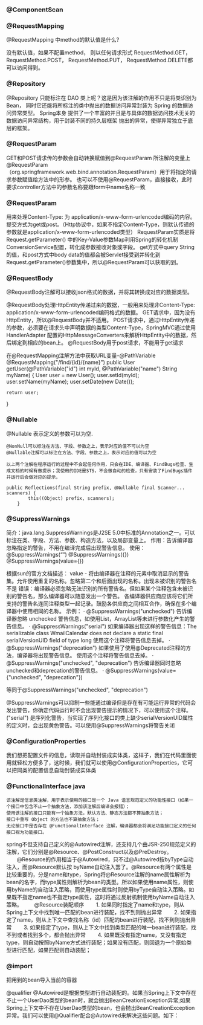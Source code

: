 

### @ComponentScan


### @RequestMapping
@RequestMapping 中method的默认值是什么?

没有默认值，如果不配置method，
则以任何请求形式
RequestMethod.GET，
RequestMethod.POST，
RequestMethod.PUT，
RequestMethod.DELETE都可以访问得到。

### @Repository
@Repository 只能标注在 DAO 类上呢？这是因为该注解的作用不只是将类识别为Bean，
同时它还能将所标注的类中抛出的数据访问异常封装为 Spring 的数据访问异常类型。 Spring本身
提供了一个丰富的并且是与具体的数据访问技术无关的数据访问异常结构，用于封装不同的持久层框架
抛出的异常，使得异常独立于底层的框架。

### @RequestParam
GET和POST请求传的参数会自动转换赋值到@RequestParam 所注解的变量上
@RequestParam（org.springframework.web.bind.annotation.RequestParam）用于将指定的请求参数赋值给方法中的形参。
也可以不使用@RequestParam，直接接收，此时要求controller方法中的参数名称要跟form中name名称一致

### @RequestParam
用来处理Content-Type: 为 application/x-www-form-urlencoded编码的内容。提交方式为get或post。（Http协议中，如果不指定Content-Type，则默认传递的参数就是application/x-www-form-urlencoded类型）
RequestParam实质是将Request.getParameter() 中的Key-Value参数Map利用Spring的转化机制ConversionService配置，转化成参数接收对象或字段。
get方式中query String的值，和post方式中body data的值都会被Servlet接受到并转化到Request.getParameter()参数集中，所以@RequestParam可以获取的到。

### @RequestBody
@RequestBody注解可以接收json格式的数据，并将其转换成对应的数据类型。

@RequestBody处理HttpEntity传递过来的数据，一般用来处理非Content-Type: application/x-www-form-urlencoded编码格式的数据。
GET请求中，因为没有HttpEntity，所以@RequestBody并不适用。
POST请求中，通过HttpEntity传递的参数，必须要在请求头中声明数据的类型Content-Type，SpringMVC通过使用HandlerAdapter 配置的HttpMessageConverters来解析HttpEntity中的数据，然后绑定到相应的bean上。
@RequestBody用于post请求，不能用于get请求


在@RequestMapping注解方法中获取URL变量-@PathVariable
@RequestMapping("/find/{id}/{name}")
public User getUser(@PathVariable("id") int myId, @PathVariable("name") String myName) {
    User user = new User();
    user.setId(myId);
    user.setName(myName);
    user.setDate(new Date());

    return user;
}

### @Nullable
@Nullable 表示定义的参数可以为空.

    @NonNull可以标注在方法、字段、参数之上，表示对应的值不可以为空
    @Nullable注解可以标注在方法、字段、参数之上，表示对应的值可以为空

    以上两个注解在程序运行的过程中不会起任何作用，只会在IDE、编译器、FindBugs检查、生成文档的时候有做提示；我使用的IDE是STS，不会做自动的检查，只有安装了FindBugs插件并运行后会做对应的提示，

```
public Reflections(final String prefix, @Nullable final Scanner... scanners) {
        this((Object) prefix, scanners);
    }
```

### @SuppressWarnings
简介：java.lang.SuppressWarnings是J2SE 5.0中标准的Annotation之一。可以标注在类、字段、方法、参数、构造方法，以及局部变量上。
作用：告诉编译器忽略指定的警告，不用在编译完成后出现警告信息。
使用：
@SuppressWarnings(“”)
@SuppressWarnings({})
@SuppressWarnings(value={})

根据sun的官方文档描述：
value - 将由编译器在注释的元素中取消显示的警告集。允许使用重复的名称。忽略第二个和后面出现的名称。出现未被识别的警告名不是 错误：编译器必须忽略无法识别的所有警告名。但如果某个注释包含未被识别的警告名，那么编译器可以随意发出一个警告。
各编译器供应商应该将它们所支持的警告名连同注释类型一起记录。鼓励各供应商之间相互合作，确保在多个编译器中使用相同的名称。
示例：
· @SuppressWarnings("unchecked")
告诉编译器忽略 unchecked 警告信息，如使用List，ArrayList等未进行参数化产生的警告信息。
· @SuppressWarnings("serial")
如果编译器出现这样的警告信息：The serializable class WmailCalendar does not declare a static final serialVersionUID field of type long
使用这个注释将警告信息去掉。
· @SuppressWarnings("deprecation")
如果使用了使用@Deprecated注释的方法，编译器将出现警告信息。
使用这个注释将警告信息去掉。
· @SuppressWarnings("unchecked", "deprecation")
告诉编译器同时忽略unchecked和deprecation的警告信息。
· @SuppressWarnings(value={"unchecked", "deprecation"})

等同于@SuppressWarnings("unchecked", "deprecation")

@SuppressWarnings可以抑制一些能通过编译但是存在有可能运行异常的代码会发出警告，你确定代码运行时不会出现警告提示的情况下，可以使用这个注释。
("serial") 是序列化警告，当实现了序列化接口的类上缺少serialVersionUID属性的定义时，会出现黄色警告。可以使用@SuppressWarnings将警告关闭

### @ConfigurationProperties
我们想把配置文件的信息，读取并自动封装成实体类，这样子，我们在代码里面使用就轻松方便多了，这时候，我们就可以使用@ConfigurationProperties，它可以把同类的配置信息自动封装成实体类


### @FunctionalInterface  java

    该注解是信息类注解，用于表示使用的接口是一个 Java 语言规范定义的功能性接口（如果一个接口中包含不止一个抽象方法，添加该注解后编译会报错）；
    使用该注解的接口只能有一个抽象方法，默认方法、静态方法都不算抽象方法；
    接口中重写 Object 的方法也不算抽象方法；
    无论接口中是否存在 @FunctionalInterface 注解，编译器都会将满足功能接口定义的任何接口视为功能接口。

spring不但支持自己定义的@Autowired注解，还支持几个由JSR-250规范定义的注解，它们分别是@Resource、@PostConstruct以及@PreDestroy。
　　@Resource的作用相当于@Autowired，只不过@Autowired按byType自动注入，而@Resource默认按 byName自动注入罢了。@Resource有两个属性是比较重要的，分是name和type，Spring将@Resource注解的name属性解析为bean的名字，而type属性则解析为bean的类型。所以如果使用name属性，则使用byName的自动注入策略，而使用type属性时则使用byType自动注入策略。如果既不指定name也不指定type属性，这时将通过反射机制使用byName自动注入策略。
　　@Resource装配顺序
　　1. 如果同时指定了name和type，则从Spring上下文中找到唯一匹配的bean进行装配，找不到则抛出异常
　　2. 如果指定了name，则从上下文中查找名称（id）匹配的bean进行装配，找不到则抛出异常
　　3. 如果指定了type，则从上下文中找到类型匹配的唯一bean进行装配，找不到或者找到多个，都会抛出异常
　　4. 如果既没有指定name，又没有指定type，则自动按照byName方式进行装配；如果没有匹配，则回退为一个原始类型进行匹配，如果匹配则自动装配；


### @import
把用到的bean导入当前的容器

@qualifier
@Autowired是根据类型进行自动装配的。如果当Spring上下文中存在不止一个UserDao类型的bean时，就会抛出BeanCreationException异常;如果Spring上下文中不存在UserDao类型的bean，也会抛出BeanCreationException异常。我们可以使用@Qualifier配合@Autowired来解决这些问题。如下：
